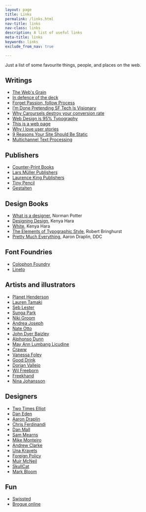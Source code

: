```yaml
---
layout: page
title: Links
permalink: /links.html
nav-title: links
nav-class: links
description: A list of useful links
meta-title: links
keywords: links
exclude_from_nav: true

---
```


Just a list of some favourite things, people, and places on the web.

## Writings

* [The Web's Grain](http://www.frankchimero.com/writing/the-webs-grain 'Frank Chimero')
* [In defence of the deck](http://abovethecrowd.com/2015/07/07/in-defense-of-the-deck/)
* [Forget Passion, follow Process](https://signalvnoise.com/posts/2904-forget-passion-focus-on-process, '37 Signals')
* [I’m Done Pretending SF Tech Is Visionary](https://medium.com/startup-grind/im-done-pretending-sf-tech-is-visionary-9d0e91bfacfb#.mgo5s7c8b)
* [Why Caroursels destroy your conversion rate](http://torspark.com/why-carousels-destroy-your-conversion-rate/, 'Torspark.com')
* [Web Design is 95% Typography](https://ia.net/know-how/the-web-is-all-about-typography-period, 'ai.net')
* [This is a web page](https://justinjackson.ca/words.html 'justinjackson.ca')
* [Why I love user stories](http://www.usabilitycounts.com/2013/10/11/why-i-love-user-stories/)
* [9 Reasons Your Site Should Be Static](https://www.netlify.com/blog/2016/05/18/9-reasons-your-site-should-be-static/)
* [Multichannel Text Processing](https://ia.net/know-how/multichannel-text-processing)

## Publishers

* [Counter-Print Books](www.counter-print.co.uk)
* [Lars Müller Publishers](https://www.lars-mueller-publishers.com)
* [Laurence King Publishers](www.laurenceking.com)
* [Tiny Pencil](http://shop.tinypencil.com/)
* [Gestalten](http://shop.gestalten.com/)


## Design Books

* [What is a designer](https://www.amazon.co.uk/What-Designer-Things-Places-Messages/dp/0907259162), Norman Potter
* [Designing Design](https://www.amazon.co.uk/Kenya-Hara-Designing-Design/dp/3037784504), Kenya Hara
* [White](https://www.amazon.co.uk/gp/product/3037781831/ref=pd_sbs_14_img_0?ie=UTF8&psc=1&refRID=WKEHM6P14MNRXAMKYQNH), Kenya Hara
* [The Elements of Typographic Style](https://www.amazon.co.uk/Elements-Typographic-Style-Version-Anniversary/dp/0881792128/ref=sr_1_1?s=books&ie=UTF8&qid=1476712250&sr=1-1), Robert Bringhurst
* [Pretty Much Everything](http://ddcbook.com/), Aaron Draplin, DDC

## Font Foundries

* [Colophon Foundry](http://www.colophon-foundry.org/)
* [Lineto](https://lineto.com/)

## Artists and illustrators

* [Planet Henderson](http://www.planethenderson.com/storyboards/#/spiderman4/)
* [Lauren Tamaki](http://laurentamaki.com/)
* [Seb Lester](https://www.seblester.com/)
* [Sunga Park](https://www.behance.net/parksunga)
* [Niki Groom](http://www.missmagpiefashionspy.com)
* [Andrea Joseph](https://www.flickr.com/photos/andreajoseph/)
* [Nate Otto](http://nateotto.com/section/304609.html)
* [John Dyer Baizley](http://aperfectmonster.com/)
* [Alphonso Dunn](https://www.youtube.com/user/LighterNoteProd)
* [May Ann Lumbang Licudine](http://shardula.tumblr.com/)
* [Craww](http://craww.bigcartel.com)
* [Vanessa Foley](www.vanessafoley.co.uk/)
* [Good Drink](http://tedkim1984.tumblr.com/)
* [Dorian Vallejo](http://dorianvallejo.com/)
* [Wil Freeborn](http://www.wilfreeborn.co.uk/)
* [Freekhand](https://www.flickr.com/photos/mherranz/)
* [Nina Johansson](http://www.ninajohansson.se/)

## Designers

* [Two Times Elliot](http://2xelliott.co.uk/)
* [Dan Eden](https://daneden.me/2016/08/04/the-weird-wide-web/)
* [Aaron Draplin](http://ddcbook.com/)
* [Chris Ferdinandi](https://gomakethings.com/consulting/)
* [Dan Mall](http://danielmall.com/articles/the-post-psd-era/)
* [Sam Mearns](http://sammearns.co.uk/)
* [Mike Monteiro](http://muledesign.com/)
* [Andrew Clarke](https://stuffandnonsense.co.uk/)
* [Una Kravets](https://github.com/una)
* [Foreign Policy](http://www.foreignpolicydesign.com)
* [Muir McNeil](http://www.muirmcneil.com/)
* [SkullCat](http://mrmrs.io/writing/)
* [Mark Bloom](http://www.mashcreative.co.uk/)


## Fun

* [Swissted](http://www.swissted.com/)
* [Brogue online](http://brogue.roguelikelike.com/)

